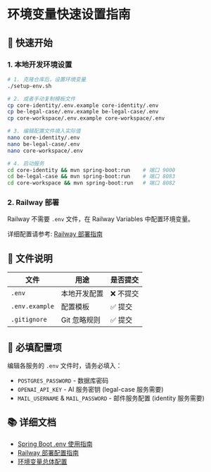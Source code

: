 # 环境变量快速设置指南

## 🚀 快速开始

### 1. 本地开发环境设置

```bash
# 1. 克隆仓库后，设置环境变量
./setup-env.sh

# 2. 或者手动复制模板文件
cp core-identity/.env.example core-identity/.env
cp be-legal-case/.env.example be-legal-case/.env
cp core-workspace/.env.example core-workspace/.env

# 3. 编辑配置文件填入实际值
nano core-identity/.env
nano be-legal-case/.env
nano core-workspace/.env

# 4. 启动服务
cd core-identity && mvn spring-boot:run    # 端口 9000
cd be-legal-case && mvn spring-boot:run    # 端口 8083
cd core-workspace && mvn spring-boot:run   # 端口 8082
```

### 2. Railway 部署

Railway 不需要 `.env` 文件，在 Railway Variables 中配置环境变量。

详细配置请参考: [Railway 部署指南](RAILWAY_DEPLOYMENT_GUIDE.md)

## 📁 文件说明

| 文件 | 用途 | 是否提交 |
|------|------|----------|
| `.env` | 本地开发配置 | ❌ 不提交 |
| `.env.example` | 配置模板 | ✅ 提交 |
| `.gitignore` | Git 忽略规则 | ✅ 提交 |

## 🔑 必填配置项

编辑各服务的 `.env` 文件时，请务必填入：

- `POSTGRES_PASSWORD` - 数据库密码
- `OPENAI_API_KEY` - AI 服务密钥 (legal-case 服务需要)
- `MAIL_USERNAME` & `MAIL_PASSWORD` - 邮件服务配置 (identity 服务需要)

## 📚 详细文档

- [Spring Boot .env 使用指南](SPRING_BOOT_DOTENV_GUIDE.md)
- [Railway 部署配置指南](RAILWAY_DEPLOYMENT_GUIDE.md)
- [环境变量总体配置](ENVIRONMENT_CONFIGURATION.md)